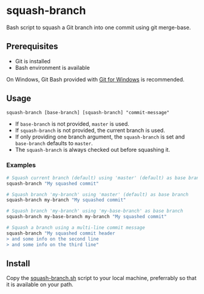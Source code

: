 # squash-branch

Bash script to squash a Git branch into one commit using git merge-base.

## Prerequisites

- Git is installed
- Bash environment is available 

On Windows, Git Bash provided with [Git for Windows](https://gitforwindows.org) is recommended.

## Usage

`squash-branch [base-branch] [squash-branch] "commit-message"`

- If `base-branch` is not provided, `master` is used.
- If `squash-branch` is not provided, the current branch is used.
- If only providing one branch argument, the `squash-branch` is set and `base-branch` defaults to `master`.
- The `squash-branch` is always checked out before squashing it.

### Examples

```bash
# Squash current branch (default) using 'master' (default) as base branch
squash-branch "My squashed commit"

# Squash branch 'my-branch' using 'master' (default) as base branch
squash-branch my-branch "My squashed commit"   

# Squash branch 'my-branch' using 'my-base-branch' as base branch
squash-branch my-base-branch my-branch "My squashed commit"

# Squash a branch using a multi-line commit message
squash-branch "My squashed commit header
> and some info on the second line
> and some info on the third line"
```

## Install

Copy the [squash-branch.sh](./squash-branch.sh) script to your local machine, preferrably so that it is available
on your path.
